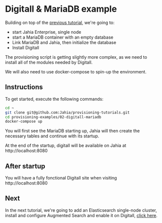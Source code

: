 # Digitall & MariaDB example

Building on top of the [previous tutorial](../01-personal-api-tokens), we're going to:

* start Jahia Enterprise, single node
* start a MariaDB container with an empty database
* Link MariaDB and Jahia, then initialize the database
* Install Digitall

The provisioning script is getting slightly more complex, as we need to install all of the modules needed by Digitall.

We will also need to use docker-compose to spin-up the environment.

## Instructions

To get started, execute the following commands:

```bash
cd ~
git clone git@github.com:Jahia/provisioning-tutorials.git
cd provisioning-examples/02-digitall-mariadb
docker-compose up
```

You will first see the MariaDB starting up, Jahia will then create the necessary tables and continue with its startup. 

At the end of the startup, digitall will be available on Jahia at http://localhost:8080

## After startup

You will have a fully fonctional Digitall site when visiting http://localhost:8080

## Next

In the next tutorial, we're going to add an Elasticsearch single-node cluster, install and configure Augmented Search and enable it on Digitall, [click here](../03-augmented-search/).
